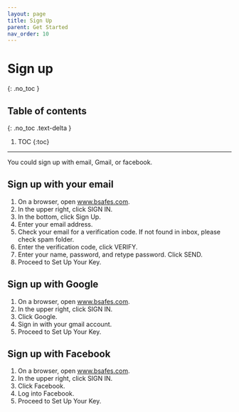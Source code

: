 ```yaml
---
layout: page
title: Sign Up 
parent: Get Started 
nav_order: 10
---
```


# Sign up 
{: .no_toc }

## Table of contents
{: .no_toc .text-delta }

1. TOC
{:toc}

---
You could sign up with email, Gmail, or facebook.

## Sign up with your email 
1. On a browser, open www.bsafes.com.
2. In the upper right, click SIGN IN.
3. In the bottom, click Sign Up.
4. Enter your email address.
5. Check your email for a verification code. If not found in inbox, please check spam folder.
6. Enter the verification code, click VERIFY.
7. Enter your name, password, and retype password. Click SEND.
8. Proceed to Set Up Your Key.

## Sign up with Google 
1. On a browser, open www.bsafes.com.
2. In the upper right, click SIGN IN.
3. Click Google.
4. Sign in with your gmail account.
5. Proceed to Set Up Your Key.

## Sign up with Facebook 
1. On a browser, open www.bsafes.com.
2. In the upper right, click SIGN IN.
3. Click Facebook.
4. Log into Facebook.
5. Proceed to Set Up Your Key.

